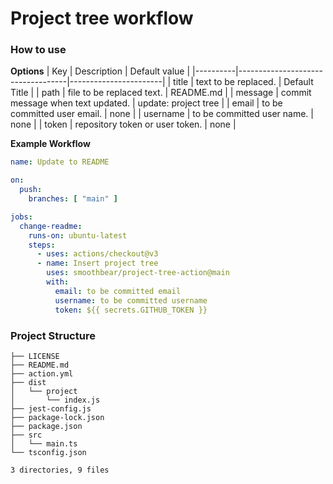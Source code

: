 # Project tree workflow

### How to use
**Options**
| Key      | Description                       | Default value         |
|----------|-----------------------------------|-----------------------|
| title    | text to be replaced.              | Default Title         |
| path     | file to be replaced text.         | README.md             |
| message  | commit message when text updated. | update: project tree  |
| email    | to be committed user email.       | none                  |
| username | to be committed user name.        | none                  |
| token    | repository token or user token.   | none                  |


**Example Workflow**
```yml
name: Update to README

on:
  push:
    branches: [ "main" ]

jobs:
  change-readme:
    runs-on: ubuntu-latest
    steps:
      - uses: actions/checkout@v3
      - name: Insert project tree
        uses: smoothbear/project-tree-action@main
        with:
          email: to be committed email
          username: to be committed username
          token: ${{ secrets.GITHUB_TOKEN }}
```

### Project Structure
```.
├── LICENSE
├── README.md
├── action.yml
├── dist
│   └── project
│       └── index.js
├── jest-config.js
├── package-lock.json
├── package.json
├── src
│   └── main.ts
└── tsconfig.json

3 directories, 9 files
```
